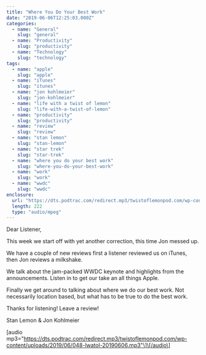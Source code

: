 ```yaml
---
title: "Where You Do Your Best Work"
date: "2019-06-06T12:25:03.000Z"
categories:
  - name: "General"
    slug: "general"
  - name: "Productivity"
    slug: "productivity"
  - name: "Technology"
    slug: "technology"
tags:
  - name: "apple"
    slug: "apple"
  - name: "iTunes"
    slug: "itunes"
  - name: "jon kohlmeier"
    slug: "jon-kohlmeier"
  - name: "life with a twist of lemon"
    slug: "life-with-a-twist-of-lemon"
  - name: "productivity"
    slug: "productivity"
  - name: "review"
    slug: "review"
  - name: "stan lemon"
    slug: "stan-lemon"
  - name: "star trek"
    slug: "star-trek"
  - name: "where you do your best work"
    slug: "where-you-do-your-best-work"
  - name: "work"
    slug: "work"
  - name: "wwdc"
    slug: "wwdc"
enclosure:
  url: "https://dts.podtrac.com/redirect.mp3/twistoflemonpod.com/wp-content/uploads/2019/06/048-lwatol-20190606.mp3"
  length: 222
  type: "audio/mpeg"
---
```


Dear Listener,

This week we start off with yet another correction, this time Jon messed up.

We have a couple of new reviews first a listener reviewed us on iTunes, then Jon reviews a milkshake.

We talk about the jam-packed WWDC keynote and highlights from the announcements. Listen in to get our take an all things Apple.

Finally we get around to talking about where we do our best work. Not necessarily location based, but what has to be true to do the best work.

Thanks for listening! Leave a review!

Stan Lemon & Jon Kohlmeier

\[audio mp3="https://dts.podtrac.com/redirect.mp3/twistoflemonpod.com/wp-content/uploads/2019/06/048-lwatol-20190606.mp3"\]\[/audio\]
